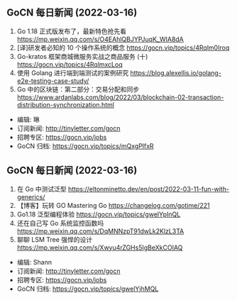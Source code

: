 ## GoCN 每日新闻 (2022-03-16)

1. Go 1.18 正式版发布了，最新特色抢先看 https://mp.weixin.qq.com/s/O4EAhlQBJYPJuqK_WIA8dA
2. [译]研发者必知的 10 个操作系统的概念 https://gocn.vip/topics/4Rqlm0Iroq
3. Go-kratos 框架商城微服务实战之商品服务 (十) https://gocn.vip/topics/4RqlmxcLoq
4. 使用 Golang 进行端到端测试的案例研究 https://blog.alexellis.io/golang-e2e-testing-case-study/
5. Go 中的区块链：第二部分：交易分配和同步 https://www.ardanlabs.com/blog/2022/03/blockchain-02-transaction-distribution-synchronization.html

- 编辑: 琳
- 订阅新闻: http://tinyletter.com/gocn
- 招聘专区: https://gocn.vip/jobs
- GoCN 归档: https://gocn.vip/topics/mQxgPlfxR

## GoCN 每日新闻 (2022-03-16)

1. 在 Go 中测试泛型 https://eltonminetto.dev/en/post/2022-03-11-fun-with-generics/
2. 【博客】玩转 GO Mastering Go https://changelog.com/gotime/221
3. Go1.18 泛型编程体验 https://gocn.vip/topics/gwelYpInQL
4. 还在自己写 Go 系统监控函数吗 https://mp.weixin.qq.com/s/DqMNNzpT91dwLk2KlzL3TA
5. 聊聊 LSM Tree 强悍的设计 https://mp.weixin.qq.com/s/Xwyu4rZGHs5IgBeXkCOIAQ

- 编辑: Shann
- 订阅新闻: http://tinyletter.com/gocn
- 招聘专区: https://gocn.vip/jobs
- GoCN 归档: https://gocn.vip/topics/gwelYjhMQL
